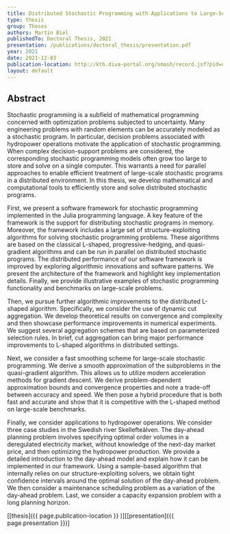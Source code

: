 ```yaml
---
title: Distributed Stochastic Programming with Applications to Large-Scale Hydropower Operations
type: thesis
group: Theses
authors: Martin Biel
publishedTo: Doctoral Thesis, 2021
presentation: /publications/doctoral_thesis/presentation.pdf
year: 2021
date: 2021-12-03
publication-location: http://kth.diva-portal.org/smash/record.jsf?pid=diva2%3A1609091&dswid=4602
layout: default
---
```


## Abstract

Stochastic programming is a subfield of mathematical programming concerned with optimization problems subjected to uncertainty. Many engineering problems with random elements can be accurately modeled as a stochastic program. In particular, decision problems associated with hydropower operations motivate the application of stochastic programming. When complex decision-support problems are considered, the corresponding stochastic programming models often grow too large to store and solve on a single computer. This warrants a need for parallel approaches to enable efficient treatment of large-scale stochastic programs in a distributed environment. In this thesis, we develop mathematical and computational tools to efficiently store and solve distributed stochastic programs.

  First, we present a software framework for stochastic programming implemented in the Julia programming language. A key feature of the framework is the support for distributing stochastic programs in memory. Moreover, the framework includes a large set of structure-exploiting algorithms for solving stochastic programming problems. These algorithms are based on the classical L-shaped, progressive-hedging, and quasi-gradient algorithms and can be run in parallel on distributed stochastic programs. The distributed performance of our software framework is improved by exploring algorithmic innovations and software patterns. We present the architecture of the framework and highlight key implementation details. Finally, we provide illustrative examples of stochastic programming functionality and benchmarks on large-scale problems.

  Then, we pursue further algorithmic improvements to the distributed L-shaped algorithm. Specifically, we consider the use of dynamic cut aggregation. We develop theoretical results on convergence and complexity and then showcase performance improvements in numerical experiments. We suggest several aggregation schemes that are based on parameterized selection rules. In brief, cut aggregation can bring major performance improvements to L-shaped algorithms in distributed settings.

  Next, we consider a fast smoothing scheme for large-scale stochastic programming. We derive a smooth approximation of the subproblems in the quasi-gradient algorithm. This allows us to utilize modern acceleration methods for gradient descent. We derive problem-dependent approximation bounds and convergence properties and note a trade-off between accuracy and speed. We then pose a hybrid procedure that is both fast and accurate and show that it is competitive with the L-shaped method on large-scale benchmarks.

  Finally, we consider applications to hydropower operations. We consider three case studies in the Swedish river Skellefteälven. The day-ahead planning problem involves specifying optimal order volumes in a deregulated electricity market, without knowledge of the next-day market price, and then optimizing the hydropower production. We provide a detailed introduction to the day-ahead model and explain how it can be implemented in our framework. Using a sample-based algorithm that internally relies on our structure-exploiting solvers, we obtain tight confidence intervals around the optimal solution of the day-ahead problem. We then consider a maintenance scheduling problem as a variation of the day-ahead problem. Last, we consider a capacity expansion problem with a long planning horizon.

[[thesis]({{ page.publication-location }} )][[presentation]({{ page.presentation }})]
